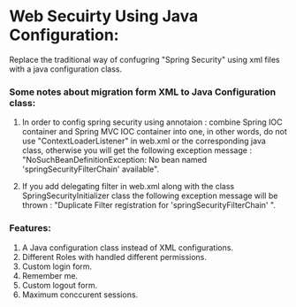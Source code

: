 # Web Secuirty Using Java Configuration:
Replace the traditional way of confugring "Spring Security" using xml files with a java configuration class.
### Some notes about migration form XML to Java Configuration class:
  1. In order to config spring security using annotaion :
    combine Spring IOC container and Spring MVC IOC container into one, in other words, do not use "ContextLoaderListener" in web.xml or the corresponding java class, otherwise you will get the following exception message :
    "NoSuchBeanDefinitionException: No bean named 'springSecurityFilterChain' available".
    
  2. If you add delegating filter in web.xml along with the class SpringSecurityInitializer class the
    following exception message will be thrown : "Duplicate Filter registration for 'springSecurityFilterChain' ".
    
### Features:
  1. A Java configuration class instead of XML configurations.
  2. Different Roles with handled different permissions.
  3. Custom login form.
  4. Remember me.
  5. Custom logout form.
  6. Maximum conccurent sessions.
    
  
